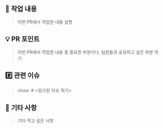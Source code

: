 ## 📝 작업 내용
> 이번 PR에서 작업한 내용 설명

## 💡 PR 포인트
> 이번 PR에서 작업한 내용 중 중요한 부분이나, 팀원들과 공유하고 싶은 부분 적기


## #️⃣ 관련 이슈
> close: # <링크된 이슈 적기>

## 🔔 기타 사항
> 기타 적고 싶은 사항
